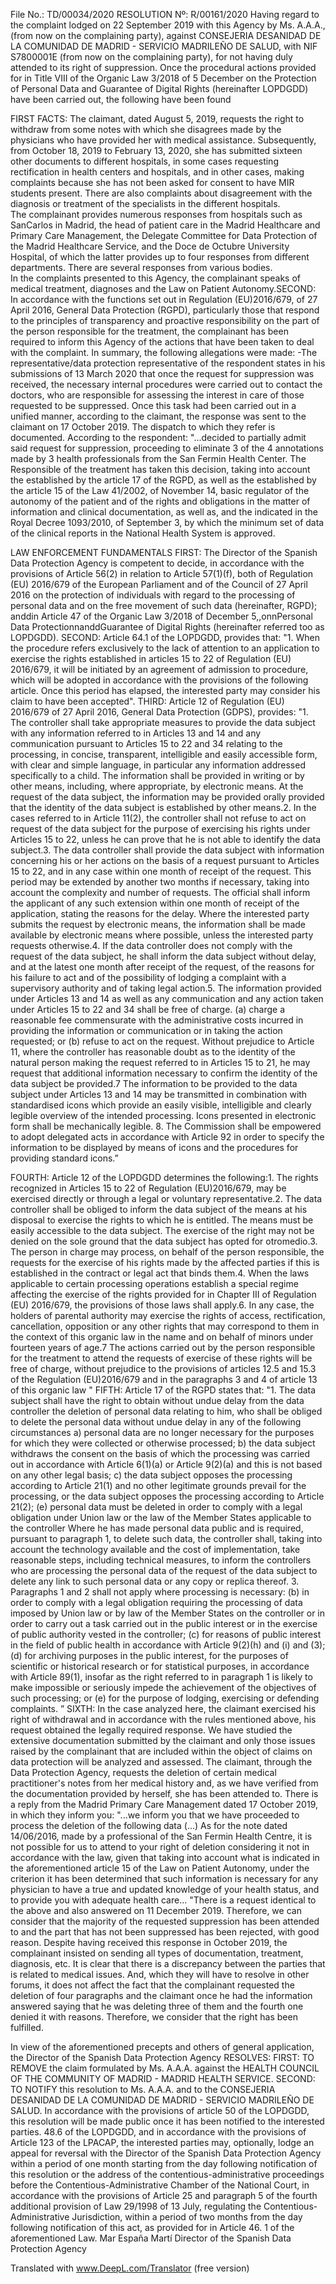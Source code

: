 File No.: TD/00034/2020
RESOLUTION Nº: R/00161/2020
Having regard to the complaint lodged on 22 September 2019 with this Agency by Ms. A.A.A.,  (from now on the complaining party), against CONSEJERIA DESANIDAD DE LA COMUNIDAD DE MADRID - SERVICIO MADRILEÑO DE SALUD, with NIF S7800001E (from now on the complaining party), for not having duly attended to its right of suppression. Once the procedural actions provided for in Title VIII of the Organic Law 3/2018 of 5 December on the Protection of Personal Data and Guarantee of Digital Rights (hereinafter LOPDGDD) have been carried out, the following have been found

FIRST FACTS: 
The claimant, dated August 5, 2019, requests the right to withdraw from some notes with which she disagrees made by the physicians who have provided her with medical assistance.                     Subsequently, from October 18, 2019 to February 13, 2020, she has submitted sixteen other documents to different hospitals, in some cases requesting rectification in health centers and hospitals, and in other cases, making complaints because she has not been asked for consent to have MIR students present.   There are also complaints about disagreement with the diagnosis or treatment of the specialists in the different hospitals.                  
The complainant provides numerous responses from hospitals such as SanCarlos in Madrid, the head of patient care in the Madrid Healthcare and Primary Care Management, the Delegate Committee for Data Protection of the Madrid Healthcare Service, and the Doce de Octubre University Hospital, of which the latter provides up to four responses from different departments. There are several responses from various bodies.            
In the complaints presented to this Agency, the complainant speaks of medical treatment, diagnoses and the Law on Patient Autonomy.SECOND: In accordance with the functions set out in Regulation (EU)2016/679, of 27 April 2016, General Data Protection (RGPD), particularly those that respond to the principles of transparency and proactive responsibility on the part of the person responsible for the treatment, the complainant has been required to inform this Agency of the actions that have been taken to deal with the complaint. In summary, the following allegations were made:
-The representative/data protection representative of the respondent states in his submissions of 13 March 2020 that once the request for suppression was received, the necessary internal procedures were carried out to contact the doctors, who are responsible for assessing the interest in care of those requested to be suppressed.   Once this task had been carried out in a unified manner, according to the claimant, the response was sent to the claimant on 17 October 2019. The dispatch to which they refer is documented.                           According to the respondent: "...decided to partially admit said request for suppression, proceeding to eliminate 3 of the 4 annotations made by 3 health professionals from the San Fermin Health Center. The Responsible of the treatment has taken this decision, taking into account the established by the article 17 of the RGPD, as well as the established by the article 15 of the Law 41/2002, of November 14, basic regulator of the autonomy of the patient and of the rights and obligations in the matter of information and clinical documentation, as well as, and the indicated in the Royal Decree 1093/2010, of September 3, by which the minimum set of data of the clinical reports in the National Health System is approved.

LAW ENFORCEMENT FUNDAMENTALS 
FIRST:   The Director of the Spanish Data Protection Agency is competent to decide, in accordance with the provisions of Article 56(2) in relation to Article 57(1)(f), both of Regulation (EU) 2016/679 of the European Parliament and of the Council of 27 April 2016 on the protection of individuals with regard to the processing of personal data and on the free movement of such data (hereinafter, RGPD);   anddin Article 47 of the Organic Law 3/2018 of December 5,,onnPersonal Data ProtectionnanddGuarantee of Digital Rights (hereinafter referred too as LOPDGDD). 
SECOND: Article 64.1 of the LOPDGDD, provides that: "1. When the procedure refers exclusively to the lack of attention to an application to exercise the rights established in articles 15 to 22 of Regulation (EU) 2016/679, it will be initiated by an agreement of admission to procedure, which will be adopted in accordance with the provisions of the following article.   Once this period has elapsed, the interested party may consider his claim to have been accepted".
THIRD: Article 12 of Regulation (EU) 2016/679 of 27 April 2016, General Data Protection (GDPS), provides: "1. The controller shall take appropriate measures to provide the data subject with any information referred to in Articles 13 and 14 and any communication pursuant to Articles 15 to 22 and 34 relating to the processing, in concise, transparent, intelligible and easily accessible form, with clear and simple language, in particular any information addressed specifically to a child. The information shall be provided in writing or by other means, including, where appropriate, by electronic means. At the request of the data subject, the information may be provided orally provided that the identity of the data subject is established by other means.2. In the cases referred to in Article 11(2), the controller shall not refuse to act on request of the data subject for the purpose of exercising his rights under Articles 15 to 22, unless he can prove that he is not able to identify the data subject.3. The data controller shall provide the data subject with information concerning his or her actions on the basis of a request pursuant to Articles 15 to 22, and in any case within one month of receipt of the request. This period may be extended by another two months if necessary, taking into account the complexity and number of requests. The official shall inform the applicant of any such extension within one month of receipt of the application, stating the reasons for the delay.   Where the interested party submits the request by electronic means, the information shall be made available by electronic means where possible, unless the interested party requests otherwise.4. If the data controller does not comply with the request of the data subject, he shall inform the data subject without delay, and at the latest one month after receipt of the request, of the reasons for his failure to act and of the possibility of lodging a complaint with a supervisory authority and of taking legal action.5. The information provided under Articles 13 and 14 as well as any communication and any action taken under Articles 15 to 22 and 34 shall be free of charge. (a) charge a reasonable fee commensurate with the administrative costs incurred in providing the information or communication or in taking the action requested; or (b) refuse to act on the request. Without prejudice to Article 11, where the controller has reasonable doubt as to the identity of the natural person making the request referred to in Articles 15 to 21, he may request that additional information necessary to confirm the identity of the data subject be provided.7 The information to be provided to the data subject under Articles 13 and 14 may be transmitted in combination with standardised icons which provide an easily visible, intelligible and clearly legible overview of the intended processing.   Icons presented in electronic form shall be mechanically legible. 8. The Commission shall be empowered to adopt delegated acts in accordance with Article 92 in order to specify the information to be displayed by means of icons and the procedures for providing standard icons.”

FOURTH: Article 12 of the LOPDGDD determines the following:1. The rights recognized in Articles 15 to 22 of Regulation (EU)2016/679, may be exercised directly or through a legal or voluntary representative.2. The data controller shall be obliged to inform the data subject of the means at his disposal to exercise the rights to which he is entitled. The means must be easily accessible to the data subject.   The exercise of the right may not be denied on the sole ground that the data subject has opted for otromedio.3. The person in charge may process, on behalf of the person responsible, the requests for the exercise of his rights made by the affected parties if this is established in the contract or legal act that binds them.4.   When the laws applicable to certain processing operations establish a special regime affecting the exercise of the rights provided for in Chapter III of Regulation (EU) 2016/679, the provisions of those laws shall apply.6. In any case, the holders of parental authority may exercise the rights of access, rectification, cancellation, opposition or any other rights that may correspond to them in the context of this organic law in the name and on behalf of minors under fourteen years of age.7 The actions carried out by the person responsible for the treatment to attend the requests of exercise of these rights will be free of charge, without prejudice to the provisions of articles 12.5 and 15.3 of the Regulation (EU)2016/679 and in the paragraphs 3 and 4 of article 13 of this organic law "
FIFTH: Article 17 of the RGPD states that: "1. The data subject shall have the right to obtain without undue delay from the data controller the deletion of personal data relating to him, who shall be obliged to delete the personal data without undue delay in any of the following circumstances a) personal data are no longer necessary for the purposes for which they were collected or otherwise processed; b) the data subject withdraws the consent on the basis of which the processing was carried out in accordance with Article 6(1)(a) or Article 9(2)(a) and this is not based on any other legal basis; c) the data subject opposes the processing according to Article 21(1) and no other legitimate grounds prevail for the processing, or the data subject opposes the processing according to Article 21(2); (e) personal data must be deleted in order to comply with a legal obligation under Union law or the law of the Member States applicable to the controller Where he has made personal data public and is required, pursuant to paragraph 1, to delete such data, the controller shall, taking into account the technology available and the cost of implementation, take reasonable steps, including technical measures, to inform the controllers who are processing the personal data of the request of the data subject to delete any link to such personal data or any copy or replica thereof. 3. Paragraphs 1 and 2 shall not apply where processing is necessary: (b) in order to comply with a legal obligation requiring the processing of data imposed by Union law or by law of the Member States on the controller or in order to carry out a task carried out in the public interest or in the exercise of public authority vested in the controller; (c) for reasons of public interest in the field of public health in accordance with Article 9(2)(h) and (i) and (3); (d) for archiving purposes in the public interest, for the purposes of scientific or historical research or for statistical purposes, in accordance with Article 89(1), insofar as the right referred to in paragraph 1 is likely to make impossible or seriously impede the achievement of the objectives of such processing; or (e) for the purpose of lodging, exercising or defending complaints. ”
SIXTH: In the case analyzed here, the claimant exercised his right of withdrawal and in accordance with the rules mentioned above, his request obtained the legally required response. We have studied the extensive documentation submitted by the claimant and only those issues raised by the complainant that are included within the object of claims on data protection will be analyzed and assessed. The claimant, through the Data Protection Agency, requests the deletion of certain medical practitioner's notes from her medical history and, as we have verified from the documentation provided by herself, she has been attended to. There is a reply from the Madrid Primary Care Management dated 17 October 2019, in which they inform you: "...we inform you that we have proceeded to process the deletion of the following data (...) As for the note dated 14/06/2016, made by a professional of the San Fermin Health Centre, it is not possible for us to attend to your right of deletion considering it not in accordance with the law, given that taking into account what is indicated in the aforementioned article 15 of the Law on Patient Autonomy, under the criterion it has been determined that such information is necessary for any physician to have a true and updated knowledge of your health status, and to provide you with adequate health care... "There is a request identical to the above and also answered on 11 December 2019. Therefore, we can consider that the majority of the requested suppression has been attended to and the part that has not been suppressed has been rejected, with good reason. Despite having received this response in October 2019, the complainant insisted on sending all types of documentation, treatment, diagnosis, etc.   It is clear that there is a discrepancy between the parties that is related to medical issues. And, which they will have to resolve in other forums, it does not affect the fact that the complainant requested the deletion of four paragraphs and the claimant once he had the information answered saying that he was deleting three of them and the fourth one denied it with reasons.   Therefore, we consider that the right has been fulfilled. 

In view of the aforementioned precepts and others of general application, the Director of the Spanish Data Protection Agency RESOLVES:
FIRST: TO REMOVE the claim formulated by Ms. A.A.A. against the HEALTH COUNCIL OF THE COMMUNITY OF MADRID - MADRID HEALTH SERVICE. 
SECOND: TO NOTIFY this resolution to Ms. A.A.A. and to the CONSEJERIA DESANIDAD DE LA COMUNIDAD DE MADRID - SERVICIO MADRILEÑO DE SALUD. 
In accordance with the provisions of article 50 of the LOPDGDD, this resolution will be made public once it has been notified to the interested parties.  48.6 of the LOPDGDD, and in accordance with the provisions of Article 123 of the LPACAP, the interested parties may, optionally, lodge an appeal for reversal with the Director of the Spanish Data Protection Agency within a period of one month starting from the day following notification of this resolution or the address of the contentious-administrative proceedings before the Contentious-Administrative Chamber of the National Court, in accordance with the provisions of Article 25 and paragraph 5 of the fourth additional provision of Law 29/1998 of 13 July, regulating the Contentious-Administrative Jurisdiction, within a period of two months from the day following notification of this act, as provided for in Article 46. 1 of the aforementioned Law. 
Mar España Martí
Director of the Spanish Data Protection Agency

Translated with www.DeepL.com/Translator (free version)
